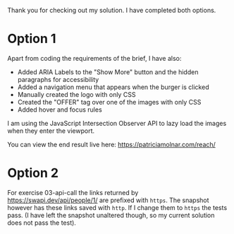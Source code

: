 Thank you for checking out my solution. I have completed both options.

# Option 1

Apart from coding the requirements of the brief, I have also: 
* Added ARIA Labels to the "Show More" button and the hidden paragraphs for accessibility
* Added a navigation menu that appears when the burger is clicked 
* Manually created the logo with only CSS
* Created the "OFFER" tag over one of the images with only CSS
* Added hover and focus rules

I am using the JavaScript Intersection Observer API to lazy load the images when they enter the viewport. 

You can view the end result live here: https://patriciamolnar.com/reach/

# Option 2 

For exercise 03-api-call the links returned by https://swapi.dev/api/people/1/ are prefixed with `https`. The snapshot however has these links saved with `http`. If I change them to `https` the tests pass. (I have left the snapshot unaltered though, so my current solution does not pass the test). 


